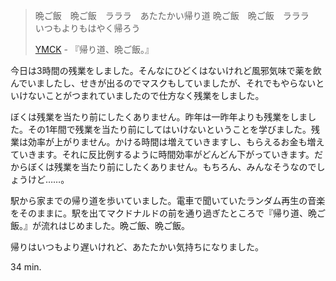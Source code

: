 > 晩ご飯　晩ご飯　ラララ　あたたかい帰り道
> 晩ご飯　晩ご飯　ラララ　いつもよりもはやく帰ろう
>
> [YMCK](http://www.ymck.net/) - 『帰り道、晩ご飯。』

今日は3時間の残業をしました。そんなにひどくはないけれど風邪気味で薬を飲んでいましたし、せきが出るのでマスクもしていましたが、それでもやらないといけないことがつまれていましたので仕方なく残業をしました。

ぼくは残業を当たり前にしたくありません。昨年は一昨年よりも残業をしました。その1年間で残業を当たり前にしてはいけないということを学びました。残業は効率が上がりません。かける時間は増えていきますし、もらえるお金も増えていきます。それに反比例するように時間効率がどんどん下がっていきます。だからぼくは残業を当たり前にしたくありません。もちろん、みんなそうなのでしょうけど&hellip;&hellip;。

駅から家までの帰り道を歩いていました。電車で聞いていたランダム再生の音楽をそのままに。駅を出てマクドナルドの前を通り過ぎたところで『帰り道、晩ご飯。』が流れはじめました。晩ご飯、晩ご飯。

帰りはいつもより遅いけれど、あたたかい気持ちになりました。

34 min.
